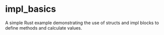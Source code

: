 # impl_basics
A simple Rust example demonstrating the use of structs and impl blocks to define methods and calculate values.
